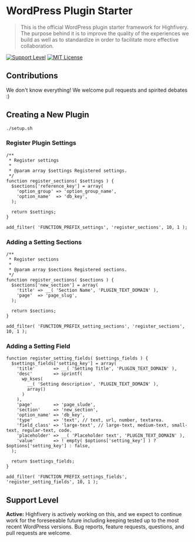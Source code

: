 # WordPress Plugin Starter

> This is the official WordPress plugin starter framework for Highfivery. The purpose behind it is to improve the quality of the experiences we build as well as to standardize in order to facilitate more effective collaboration.

[![Support Level](https://img.shields.io/badge/support-active-green.svg)](#support-level) [![MIT License](https://img.shields.io/github/license/Highfivery/wordpress-plugin-starter.svg)](https://github.com/Highfivery/wordpress-plugin-starter/blob/main/LICENSE)

## Contributions

We don't know everything! We welcome pull requests and spirited debates :)

## Creating a New Plugin

```
./setup.sh
```

### Register Plugin Settings

```
/**
 * Register settings
 *
 * @param array $settings Registered settings.
 */
function register_sections( $settings ) {
  $sections['reference_key'] = array(
    'option_group' => 'option_group_name',
    'option_name'  => 'db_key',
  );

  return $settings;
}

add_filter( 'FUNCTION_PREFIX_settings', 'register_sections', 10, 1 );
```

### Adding a Setting Sections

```
/**
 * Register sections
 *
 * @param array $sections Registered sections.
 */
function register_sections( $sections ) {
  $sections['new_section'] = array(
    'title' => __( 'Section Name', 'PLUGIN_TEXT_DOMAIN' ),
    'page'  => 'page_slug',
  );

  return $sections;
}

add_filter( 'FUNCTION_PREFIX_setting_sections', 'register_sections', 10, 1 );
```

### Adding a Setting Field

```
function register_setting_fields( $settings_fields ) {
  $settings_fields['setting_key'] = array(
    'title'       => __( 'Setting Title', 'PLUGIN_TEXT_DOMAIN' ),
    'desc'        => sprintf(
      wp_kses(
        __( 'Setting description', 'PLUGIN_TEXT_DOMAIN' ),
        array()
      )
    ),
    'page'        => 'page_slude',
    'section'     => 'new_section',
    'option_name' => 'db_key',
    'type'        => 'text', // text, url, number, textarea.
    'field_class' => 'large-text', // large-text, medium-text, small-text, regular-text, code.
    'placeholder' => __( 'Placeholder text', 'PLUGIN_TEXT_DOMAIN' ),
    'value'       => ! empty( $options['setting_key'] ) ? $options['setting_key'] : false,
  );

  return $settings_fields;
}

add_filter( 'FUNCTION_PREFIX_settings_fields', 'register_setting_fields', 10, 1 );
```

## Support Level

**Active:** Highfivery is actively working on this, and we expect to continue work for the foreseeable future including keeping tested up to the most recent WordPress versions. Bug reports, feature requests, questions, and pull requests are welcome.
